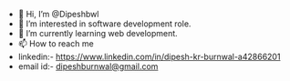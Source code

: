 - 👋 Hi, I’m @Dipeshbwl
- 👀 I’m interested in software development role.
- 🌱 I’m currently learning web development.
- 📫 How to reach me 
- linkedin:- https://www.linkedin.com/in/dipesh-kr-burnwal-a42866201
- email id:- dipeshburnwal@gmail.com

<!---
Dipeshbwl/Dipeshbwl is a ✨ special ✨ repository because its `README.md` (this file) appears on your GitHub profile.
You can click the Preview link to take a look at your changes.
--->

